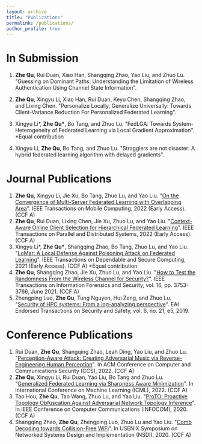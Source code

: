 ```yaml
---
layout: archive
title: "Publications"
permalink: /publications/
author_profile: true
---
```


In Submission
=====
1. **Zhe Qu**, Rui Duan, Xiao Han, Shangqing Zhao, Yao Liu, and Zhuo Lu. "Guessing on Dominant Paths: Understanding the Limitation of Wireless Authentication Using Channel State Information".

2. **Zhe Qu**, Xingyu Li, Xiao Han, Rui Duan, Keyu Chen, Shangqing Zhao, and Lixing Chen. "Personalize Locally, Generalize Universally: Towards Client-Variance Reduction For Personalized Federated Learning".

3. Xingyu Li\*, **Zhe Qu\***, Bo Tang, and Zhuo Lu. "FedLGA: Towards System-Heterogeneity of Federated Learning via Local Gradient Approximation". \*Equal contribution

4. Xingyu Li, **Zhe Qu**, Bo Tang, and Zhuo Lu. "Stragglers are not disaster: A hybrid federated learning algorithm with delayed gradients".

Journal Publications
=====
1. **Zhe Qu**, Xingyu Li, Jie Xu, Bo Tang, Zhuo Lu, and Yao Liu. "[On the Convergence of Multi-Server Federated Learning with Overlapping Area](https://arxiv.org/pdf/2208.07893.pdf)". IEEE Transactions on Mobile Computing, 2022 (Early Access). (CCF A) 
2. **Zhe Qu**, Rui Duan, Lixing Chen, Jie Xu, Zhuo Lu, and Yao Liu. "[Context-Aware Online Client Selection for Hierarchical Federated Learning](https://arxiv.org/pdf/2112.00925.pdf)". IEEE Transactions on Parallel and Distributed Systems, 2022 (Early Access). (CCF A)
3. Xingyu Li\*, **Zhe Qu\***, Shangqing Zhao, Bo Tang, Zhuo Lu, and Yao Liu. "[LoMar: A Local Defense Against Poisoning Attack on Federated Learning](https://arxiv.org/pdf/2201.02873.pdf)". IEEE Transactions on Dependable and Secure Computing, 2021 (Early Access). (CCF A) \*Equal contribution
4. **Zhe Qu**, Shangqing Zhao, Jie Xu, Zhuo Lu, and Yao Liu. "[How to Test the Randomness From the Wireless Channel for Security?](https://arxiv.org/pdf/2106.07715.pdf)". IEEE Transactions on Information Forensics and Security, vol. 16, pp. 3753-3766, June 2021. (CCF A) 
5. Zhengping Luo, **Zhe Qu**, Tung Nguyen, Hui Zeng, and Zhuo Lu. "[Security of HPC systems: From a log-analyzing perspective](https://csalab.site/getsrc/?n=papers/19lqn-etss.pdf)". EAI Endorsed Transactions on Security and Safety, vol. 6, no. 21, e5, 2019.

Conference Publications
=====
1. Rui Duan, **Zhe Qu**, Shangqing Zhao, Leah Ding, Yao Liu, and Zhuo Lu. "[Perception-Aware Attack: Creating Adversarial Music via
Reverse-Engineering Human Perception](https://arxiv.org/pdf/2207.13192.pdf)". In ACM Conference on Computer and Communications Security (CCS), 2022. (CCF A)
2. **Zhe Qu**, Xingyu Li, Rui Duan, Yao Liu, Bo Tang and Zhuo Lu. "[Generalized Federated Learning via Sharpness Aware Minimization](https://arxiv.org/pdf/2206.02618.pdf)". In International Conference on Machine Learning (ICML), 2022. (CCF A)
3. Tao Hou, **Zhe Qu**, Tao Wang, Zhuo Lu, and Yao Liu. "[ProTO: Proactive Topology Obfuscation Against Adversarial Network Topology Inference](https://csalab.site/getsrc/?n=papers/20hqw-info.pdf)". In IEEE Conference on Computer Communications (INFOCOM), 2020. (CCF A)
4. Shangqing Zhao, **Zhe Qu**, Zhengping Luo, Zhuo Lu and Yao Liu. "[Comb Decoding towards Collision-Free WiFi](https://csalab.site/getsrc/?n=papers/20zql-nsdi.pdf)". In USENIX Symposium on Networked Systems Design and Implementation (NSDI), 2020. (CCF A)



